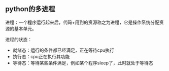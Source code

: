 ## python的多进程

进程：一个程序运行起来后，代码+用到的资源称之为进程，它是操作系统分配资源的基本单元。

进程的状态：

- 就绪态：运行的条件都已经满足，正在等待cpu执行
- 执行态：cpu正在执行其功能
- 等待态：等待某些条件满足，例如某个程序sleep了，此时就处于等待态

